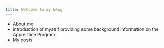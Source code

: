 ```yaml
---
title: Welcome to my blog
---
```


* About me
* introduction of myself providing some background information on the Apprentice Program
* My posts

